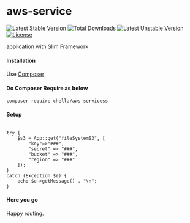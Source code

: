 # aws-service

[![Latest Stable Version](https://poser.pugx.org/chella/aws-servicess/v/stable)](https://packagist.org/packages/chella/aws-servicess)
[![Total Downloads](https://poser.pugx.org/chella/aws-servicess/downloads)](https://packagist.org/packages/chella/aws-servicess)
[![Latest Unstable Version](https://poser.pugx.org/chella/aws-servicess/v/unstable)](https://packagist.org/packages/chella/aws-servicess)
[![License](https://poser.pugx.org/chella/aws-servicess/license)](https://packagist.org/packages/chella/aws-servicess)

application with Slim Framework

#### Installation

Use [Composer](https://getcomposer.org/)

#### Do Composer Require as below

```
composer require chella/aws-servicess
```

#### Setup

```use Tnq\AwsService\App;

try {
    $s3 = App::get("fileSystemS3", [
        "key"=>"###",
        "secret" => "###",
        "bucket" => "###",
        "region" => "###"
    ]);
}
catch (Exception $e) {
    echo $e->getMessage() . "\n";
}

```

#### Here you go

Happy routing.
